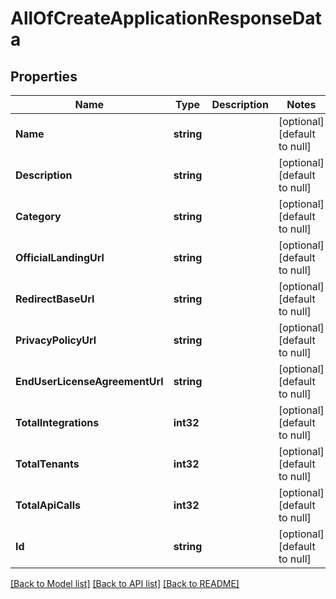 # AllOfCreateApplicationResponseData

## Properties
Name | Type | Description | Notes
------------ | ------------- | ------------- | -------------
**Name** | **string** |  | [optional] [default to null]
**Description** | **string** |  | [optional] [default to null]
**Category** | **string** |  | [optional] [default to null]
**OfficialLandingUrl** | **string** |  | [optional] [default to null]
**RedirectBaseUrl** | **string** |  | [optional] [default to null]
**PrivacyPolicyUrl** | **string** |  | [optional] [default to null]
**EndUserLicenseAgreementUrl** | **string** |  | [optional] [default to null]
**TotalIntegrations** | **int32** |  | [optional] [default to null]
**TotalTenants** | **int32** |  | [optional] [default to null]
**TotalApiCalls** | **int32** |  | [optional] [default to null]
**Id** | **string** |  | [optional] [default to null]

[[Back to Model list]](../README.md#documentation-for-models) [[Back to API list]](../README.md#documentation-for-api-endpoints) [[Back to README]](../README.md)

